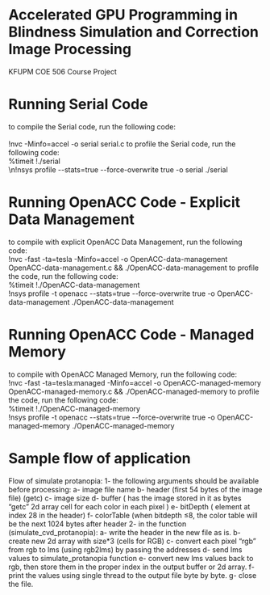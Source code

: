# Accelerated GPU Programming in Blindness Simulation and Correction Image Processing
KFUPM COE 506 Course Project

# Running Serial Code
to compile the Serial code, run the following code:    
<br />!nvc -Minfo=accel -o serial serial.c
to profile the Serial code, run the following code:
<br />%timeit !./serial
<br />\n!nsys profile --stats=true --force-overwrite true -o serial ./serial

# Running OpenACC Code - Explicit Data Management
to compile with explicit OpenACC Data Management, run the following code:
<br />!nvc -fast -ta=tesla -Minfo=accel -o OpenACC-data-management OpenACC-data-management.c && ./OpenACC-data-management
to profile the code, run the following code:
<br />%timeit !./OpenACC-data-management
<br />!nsys profile -t openacc --stats=true --force-overwrite true -o OpenACC-data-management ./OpenACC-data-management

# Running OpenACC Code - Managed Memory
to compile with OpenACC Managed Memory, run the following code:
<br />!nvc -fast -ta=tesla:managed -Minfo=accel -o OpenACC-managed-memory OpenACC-managed-memory.c && ./OpenACC-managed-memory
to profile the code, run the following code:
<br />%timeit !./OpenACC-managed-memory
<br />!nsys profile -t openacc --stats=true --force-overwrite true -o OpenACC-managed-memory ./OpenACC-managed-memory

# Sample flow of application
Flow of simulate protanopia:
1- the following arguments should be available before processing:
    a- image file name
    b- header (first 54 bytes of the image file) (getc)
    c- image size
    d- buffer ( has the image stored in it as bytes “getc” 2d array cell for each color in each pixel )
    e- bitDepth ( element at index 28 in the header)
    f- colorTable (when bitdepth ≤8, the color table will be the next 1024 bytes after header
2- in the function (simulate_cvd_protanopia):
    a- write the header in the new file as is.
    b- create new 2d array with size*3 (cells for RGB)
    c- convert each pixel “rgb” from rgb to lms (using rgb2lms) by passing the addresses
    d- send lms values to simulate_protanopia function
    e- convert new lms values back to rgb, then store them in the proper index in the output buffer or 2d array.
    f- print the values using single thread to the output file byte by byte.
    g- close the file.
